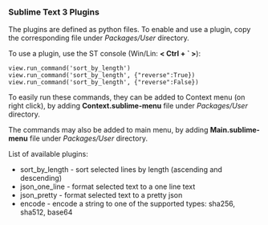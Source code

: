 ### Sublime Text 3 Plugins

The plugins are defined as python files. To enable and use a plugin, copy the corresponding file under *Packages/User* directory.

To use a plugin, use the ST console (Win/Lin: **< Ctrl + \` >**):

    view.run_command('sort_by_length')
    view.run_command('sort_by_length', {"reverse":True})
    view.run_command('sort_by_length', {"reverse":False})


To easily run these commands, they can be added to Context menu (on right click), by adding **Context.sublime-menu** file under *Packages/User* directory.

The commands may also be added to main menu, by adding **Main.sublime-menu** file under *Packages/User* directory.

List of available plugins:
 * sort_by_length - sort selected lines by length (ascending and descending)
 * json_one_line - format selected text to a one line text
 * json_pretty - format selected text to a pretty json
 * encode - encode a string to one of the supported types: sha256, sha512, base64
